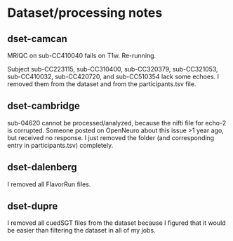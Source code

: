 # Dataset/processing notes

## dset-camcan

MRIQC on sub-CC410040 fails on T1w. Re-running.

Subject sub-CC223115, sub-CC310400, sub-CC320379, sub-CC321053, sub-CC410032, sub-CC420720, and sub-CC510354
lack some echoes. I removed them from the dataset and from the participants.tsv file.

## dset-cambridge

sub-04620 cannot be processed/analyzed, because the nifti file for echo-2 is corrupted.
Someone posted on OpenNeuro about this issue >1 year ago, but received no response.
I just removed the folder (and corresponding entry in participants.tsv) completely.

## dset-dalenberg

I removed all FlavorRun files.

## dset-dupre

I removed all cuedSGT files from the dataset because I figured that it would be easier
than filtering the dataset in all of my jobs.
